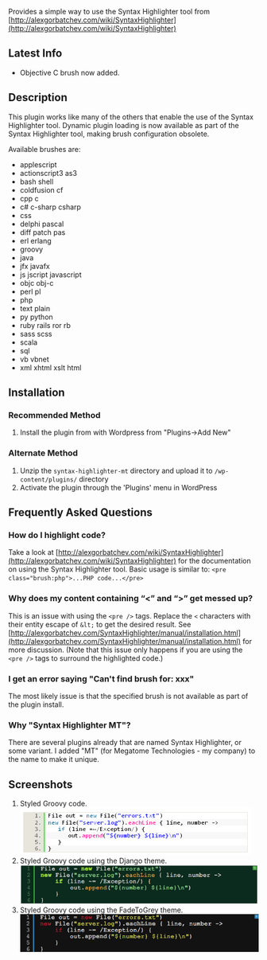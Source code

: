 Provides a simple way to use the Syntax Highlighter tool from [http://alexgorbatchev.com/wiki/SyntaxHighlighter](http://alexgorbatchev.com/wiki/SyntaxHighlighter)

## Latest Info

* Objective C brush now added.

## Description

This plugin works like many of the others that enable the use of the Syntax Highlighter tool. Dynamic plugin loading
is now available as part of the Syntax Highlighter tool, making brush configuration obsolete.

Available brushes are:

* applescript
* actionscript3 as3
* bash shell
* coldfusion cf
* cpp c
* c# c-sharp csharp
* css
* delphi pascal
* diff patch pas
* erl erlang
* groovy
* java
* jfx javafx
* js jscript javascript
* objc obj-c
* perl pl
* php
* text plain
* py python
* ruby rails ror rb
* sass scss
* scala
* sql
* vb vbnet
* xml xhtml xslt html

## Installation

### Recommended Method

1. Install the plugin from with Wordpress from "Plugins->Add New"

### Alternate Method

1. Unzip the `syntax-highlighter-mt` directory and upload it to `/wp-content/plugins/` directory
1. Activate the plugin through the 'Plugins' menu in WordPress

## Frequently Asked Questions

### How do I highlight code?

Take a look at [http://alexgorbatchev.com/wiki/SyntaxHighlighter](http://alexgorbatchev.com/wiki/SyntaxHighlighter) for the documentation on using the Syntax Highlighter tool.
Basic usage is similar to: `<pre class="brush:php">...PHP code...</pre>`

### Why does my content containing “<” and “>” get messed up?
This is an issue with using the `<pre />` tags. Replace the `<` characters with their entity escape of `&lt;` to get the desired result.
See [http://alexgorbatchev.com/SyntaxHighlighter/manual/installation.html](http://alexgorbatchev.com/SyntaxHighlighter/manual/installation.html) for more discussion.
(Note that this issue only happens if you are using the `<pre />` tags to surround the highlighted code.)

### I get an error saying "Can't find brush for: xxx"

The most likely issue is that the specified brush is not available as part of the plugin install. 

### Why "Syntax Highlighter MT"?

There are several plugins already that are named Syntax Highlighter, or some variant. I added "MT" (for Megatome Technologies - my company) to the name to make it unique.

## Screenshots

1. Styled Groovy code.
![Styled Groovy Code](https://github.com/iamthechad/syntaxhighlightermt/blob/master/screenshot-1.png?raw=true "Styled Groovy Code")
2. Styled Groovy code using the Django theme.
![Styled Groovy Code using the Django theme](https://github.com/iamthechad/syntaxhighlightermt/blob/master/screenshot-2.png?raw=true "Styled Groovy Code using the Django theme")
3. Styled Groovy code using the FadeToGrey theme.
![Styled Groovy Code usin gthe FadeToGrey theme](https://github.com/iamthechad/syntaxhighlightermt/blob/master/screenshot-3.png?raw=true "Styled Groovy Code using the FadeToGrey theme")